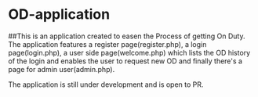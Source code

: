 # OD-application

##This is an application created to easen the Process of getting On Duty.
 The application features a register page(register.php), a login page(login.php), a user side page(welcome.php) which lists the OD history of the login and enables the user to request new OD and finally there's a page for admin user(admin.php).

The application is still under development and is open to PR.